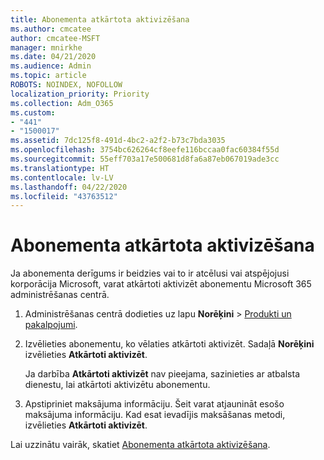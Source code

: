 ```yaml
---
title: Abonementa atkārtota aktivizēšana
ms.author: cmcatee
author: cmcatee-MSFT
manager: mnirkhe
ms.date: 04/21/2020
ms.audience: Admin
ms.topic: article
ROBOTS: NOINDEX, NOFOLLOW
localization_priority: Priority
ms.collection: Adm_O365
ms.custom:
- "441"
- "1500017"
ms.assetid: 7dc125f8-491d-4bc2-a2f2-b73c7bda3035
ms.openlocfilehash: 3754bc626264cf8eefe116bccaa0fac60384f55d
ms.sourcegitcommit: 55eff703a17e500681d8fa6a87eb067019ade3cc
ms.translationtype: HT
ms.contentlocale: lv-LV
ms.lasthandoff: 04/22/2020
ms.locfileid: "43763512"
---
```

# <a name="how-to-reactivate-a-subscription"></a>Abonementa atkārtota aktivizēšana

Ja abonementa derīgums ir beidzies vai to ir atcēlusi vai atspējojusi korporācija Microsoft, varat atkārtoti aktivizēt abonementu Microsoft 365 administrēšanas centrā.
  
1. Administrēšanas centrā dodieties uz lapu **Norēķini** \> [Produkti un pakalpojumi](https://go.microsoft.com/fwlink/p/?linkid=842054).

2. Izvēlieties abonementu, ko vēlaties atkārtoti aktivizēt. Sadaļā **Norēķini** izvēlieties **Atkārtoti aktivizēt**.

    Ja darbība **Atkārtoti aktivizēt** nav pieejama, sazinieties ar atbalsta dienestu, lai atkārtoti aktivizētu abonementu.

3. Apstipriniet maksājuma informāciju. Šeit varat atjaunināt esošo maksājuma informāciju. Kad esat ievadījis maksāšanas metodi, izvēlieties **Atkārtoti aktivizēt**.

Lai uzzinātu vairāk, skatiet [Abonementa atkārtota aktivizēšana](https://docs.microsoft.com/office365/admin/subscriptions-and-billing/reactivate-your-subscription).